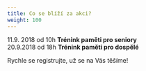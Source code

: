 ```yaml
---
title: Co se blíží za akci?
weight: 100
---
```

11.9. 2018 od 10h **Trénink paměti pro seniory**\
20.9.2018 od 18h **Trénink paměti pro dospělé**

Rychle se registrujte, už se na Vás těšíme!
